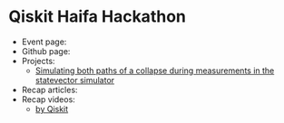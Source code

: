 # Qiskit Haifa Hackathon

- Event page: 
- Github page: 
- Projects: 
  - [Simulating both paths of a collapse during measurements in the statevector simulator](https://github.com/Qiskit/qiskit-terra/issues/2550)
- Recap articles: 
- Recap videos:
  - [by Qiskit](https://www.youtube.com/watch?v=VRwrwGs-5pQ)
